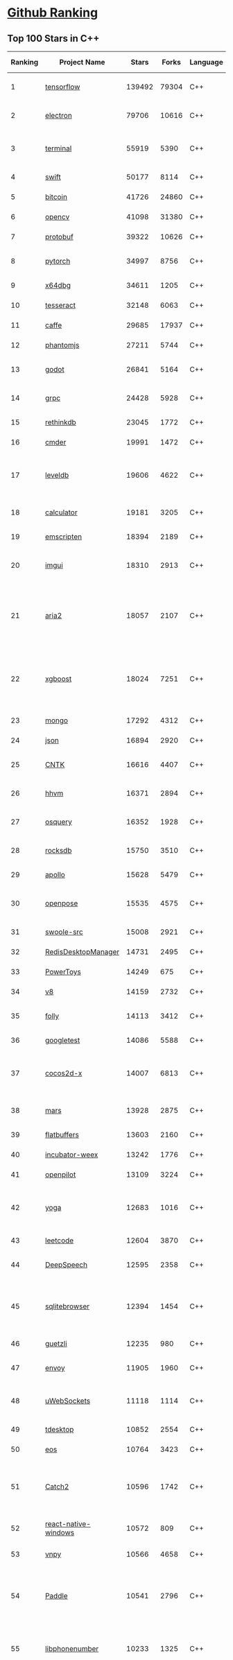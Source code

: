 [Github Ranking](../README.md)
==========

## Top 100 Stars in C\+\+

| Ranking | Project Name | Stars | Forks | Language | Open Issues | Description | Last Commit |
| ------- | ------------ | ----- | ----- | -------- | ----------- | ----------- | ----------- |
| 1 | [tensorflow](https://github.com/tensorflow/tensorflow) | 139492 | 79304 | C++ | 3251 | An Open Source Machine Learning Framework for Everyone | 2019-12-30T10:24:34Z |
| 2 | [electron](https://github.com/electron/electron) | 79706 | 10616 | C++ | 1286 | :electron: Build cross-platform desktop apps with JavaScript, HTML, and CSS | 2019-12-29T15:31:40Z |
| 3 | [terminal](https://github.com/microsoft/terminal) | 55919 | 5390 | C++ | 878 | The new Windows Terminal, and the original Windows console host - all in the same place! | 2019-12-30T09:15:43Z |
| 4 | [swift](https://github.com/apple/swift) | 50177 | 8114 | C++ | 469 | The Swift Programming Language | 2019-12-30T07:02:27Z |
| 5 | [bitcoin](https://github.com/bitcoin/bitcoin) | 41726 | 24860 | C++ | 1119 | Bitcoin Core integration/staging tree | 2019-12-30T10:41:04Z |
| 6 | [opencv](https://github.com/opencv/opencv) | 41098 | 31380 | C++ | 1772 | Open Source Computer Vision Library | 2019-12-30T10:48:53Z |
| 7 | [protobuf](https://github.com/protocolbuffers/protobuf) | 39322 | 10626 | C++ | 841 | Protocol Buffers - Google's data interchange format | 2019-12-30T02:25:45Z |
| 8 | [pytorch](https://github.com/pytorch/pytorch) | 34997 | 8756 | C++ | 4755 | Tensors and Dynamic neural networks in Python with strong GPU acceleration | 2019-12-30T10:47:11Z |
| 9 | [x64dbg](https://github.com/x64dbg/x64dbg) | 34611 | 1205 | C++ | 372 | An open-source x64/x32 debugger for windows. | 2019-12-08T09:24:22Z |
| 10 | [tesseract](https://github.com/tesseract-ocr/tesseract) | 32148 | 6063 | C++ | 261 | Tesseract Open Source OCR Engine (main repository) | 2019-12-28T08:36:23Z |
| 11 | [caffe](https://github.com/BVLC/caffe) | 29685 | 17937 | C++ | 1088 | Caffe: a fast open framework for deep learning. | 2019-12-12T09:30:11Z |
| 12 | [phantomjs](https://github.com/ariya/phantomjs) | 27211 | 5744 | C++ | 366 | Scriptable Headless Browser | 2019-12-29T07:08:40Z |
| 13 | [godot](https://github.com/godotengine/godot) | 26841 | 5164 | C++ | 5998 | Godot Engine – Multi-platform 2D and 3D game engine | 2019-12-30T10:58:11Z |
| 14 | [grpc](https://github.com/grpc/grpc) | 24428 | 5928 | C++ | 984 | The C based gRPC (C++, Python, Ruby, Objective-C, PHP, C#) | 2019-12-30T04:11:23Z |
| 15 | [rethinkdb](https://github.com/rethinkdb/rethinkdb) | 23045 | 1772 | C++ | 1433 | The open-source database for the realtime web. | 2019-12-28T11:10:29Z |
| 16 | [cmder](https://github.com/cmderdev/cmder) | 19991 | 1472 | C++ | 9 | Lovely console emulator package for Windows | 2019-12-05T18:23:38Z |
| 17 | [leveldb](https://github.com/google/leveldb) | 19606 | 4622 | C++ | 133 | LevelDB is a fast key-value storage library written at Google that provides an ordered mapping from string keys to string values. | 2019-12-29T16:26:45Z |
| 18 | [calculator](https://github.com/microsoft/calculator) | 19181 | 3205 | C++ | 146 | Windows Calculator: A simple yet powerful calculator that ships with Windows | 2019-12-26T18:22:07Z |
| 19 | [emscripten](https://github.com/emscripten-core/emscripten) | 18394 | 2189 | C++ | 767 | Emscripten: An LLVM-to-Web Compiler | 2019-12-30T10:09:06Z |
| 20 | [imgui](https://github.com/ocornut/imgui) | 18310 | 2913 | C++ | 467 | Dear ImGui: Bloat-free Immediate Mode Graphical User interface for C++ with minimal dependencies | 2019-12-29T22:29:37Z |
| 21 | [aria2](https://github.com/aria2/aria2) | 18057 | 2107 | C++ | 661 | aria2 is a lightweight multi-protocol & multi-source, cross platform download utility operated in command-line. It supports HTTP/HTTPS, FTP, SFTP, BitTorrent and Metalink. | 2019-12-27T10:46:39Z |
| 22 | [xgboost](https://github.com/dmlc/xgboost) | 18024 | 7251 | C++ | 202 | Scalable, Portable and Distributed Gradient Boosting (GBDT, GBRT or GBM) Library,  for Python, R, Java, Scala, C++ and more. Runs on single machine, Hadoop, Spark, Flink and DataFlow | 2019-12-30T10:08:39Z |
| 23 | [mongo](https://github.com/mongodb/mongo) | 17292 | 4312 | C++ | 42 | The MongoDB Database | 2019-12-27T21:26:41Z |
| 24 | [json](https://github.com/nlohmann/json) | 16894 | 2920 | C++ | 35 | JSON for Modern C++ | 2019-12-29T12:47:06Z |
| 25 | [CNTK](https://github.com/microsoft/CNTK) | 16616 | 4407 | C++ | 800 | Microsoft Cognitive Toolkit (CNTK), an open source deep-learning toolkit | 2019-12-21T06:04:37Z |
| 26 | [hhvm](https://github.com/facebook/hhvm) | 16371 | 2894 | C++ | 873 | A virtual machine for executing programs written in Hack. | 2019-12-30T02:27:53Z |
| 27 | [osquery](https://github.com/osquery/osquery) | 16352 | 1928 | C++ | 630 | SQL powered operating system instrumentation, monitoring, and analytics. | 2019-12-24T15:42:41Z |
| 28 | [rocksdb](https://github.com/facebook/rocksdb) | 15750 | 3510 | C++ | 413 | A library that provides an embeddable, persistent key-value store for fast storage. | 2019-12-28T17:50:31Z |
| 29 | [apollo](https://github.com/ApolloAuto/apollo) | 15628 | 5479 | C++ | 527 | An open autonomous driving platform | 2019-12-27T23:17:46Z |
| 30 | [openpose](https://github.com/CMU-Perceptual-Computing-Lab/openpose) | 15535 | 4575 | C++ | 54 | OpenPose: Real-time multi-person keypoint detection library for body, face, hands, and foot estimation | 2019-12-17T19:32:52Z |
| 31 | [swoole-src](https://github.com/swoole/swoole-src) | 15008 | 2921 | C++ | 48 | 🚀 Coroutine-based concurrency library for PHP | 2019-12-30T10:23:17Z |
| 32 | [RedisDesktopManager](https://github.com/uglide/RedisDesktopManager) | 14731 | 2495 | C++ | 36 | :wrench: Cross-platform GUI management tool for Redis | 2019-12-18T15:40:54Z |
| 33 | [PowerToys](https://github.com/microsoft/PowerToys) | 14249 | 675 | C++ | 493 | Windows system utilities to maximize productivity | 2019-12-27T22:29:26Z |
| 34 | [v8](https://github.com/v8/v8) | 14159 | 2732 | C++ | 1 | The official mirror of the V8 Git repository | 2019-10-10T17:52:03Z |
| 35 | [folly](https://github.com/facebook/folly) | 14113 | 3412 | C++ | 209 | An open-source C++ library developed and used at Facebook. | 2019-12-30T08:07:36Z |
| 36 | [googletest](https://github.com/google/googletest) | 14086 | 5588 | C++ | 141 | Googletest - Google Testing and Mocking Framework | 2019-12-28T21:41:39Z |
| 37 | [cocos2d-x](https://github.com/cocos2d/cocos2d-x) | 14007 | 6813 | C++ | 1388 | Cocos2d-x is a suite of open-source, cross-platform, game-development tools used by millions of developers all over the world. | 2019-12-29T10:51:51Z |
| 38 | [mars](https://github.com/Tencent/mars) | 13928 | 2875 | C++ | 140 | Mars is a cross-platform network component  developed by WeChat. | 2019-12-30T08:34:56Z |
| 39 | [flatbuffers](https://github.com/google/flatbuffers) | 13603 | 2160 | C++ | 247 | FlatBuffers: Memory Efficient Serialization Library | 2019-12-30T00:52:10Z |
| 40 | [incubator-weex](https://github.com/apache/incubator-weex) | 13242 | 1776 | C++ | 110 | Apache Weex (Incubating) | 2019-12-24T10:29:05Z |
| 41 | [openpilot](https://github.com/commaai/openpilot) | 13109 | 3224 | C++ | 84 | open source driving agent | 2019-12-29T06:21:55Z |
| 42 | [yoga](https://github.com/facebook/yoga) | 12683 | 1016 | C++ | 235 | Yoga is a cross-platform layout engine which implements Flexbox. Follow https://twitter.com/yogalayout for updates. | 2019-12-04T09:35:04Z |
| 43 | [leetcode](https://github.com/haoel/leetcode) | 12604 | 3870 | C++ | 53 | LeetCode Problems' Solutions  | 2019-12-26T00:51:56Z |
| 44 | [DeepSpeech](https://github.com/mozilla/DeepSpeech) | 12595 | 2358 | C++ | 105 | A TensorFlow implementation of Baidu's DeepSpeech architecture | 2019-12-30T09:14:27Z |
| 45 | [sqlitebrowser](https://github.com/sqlitebrowser/sqlitebrowser) | 12394 | 1454 | C++ | 391 | Official home of the DB Browser for SQLite (DB4S) project. Previously known as "SQLite Database Browser" and "Database Browser for SQLite". Website at:  | 2019-12-27T12:20:00Z |
| 46 | [guetzli](https://github.com/google/guetzli) | 12235 | 980 | C++ | 119 | Perceptual JPEG encoder | 2019-12-11T14:23:08Z |
| 47 | [envoy](https://github.com/envoyproxy/envoy) | 11905 | 1960 | C++ | 684 | Cloud-native high-performance edge/middle/service proxy | 2019-12-30T07:09:50Z |
| 48 | [uWebSockets](https://github.com/uNetworking/uWebSockets) | 11118 | 1114 | C++ | 14 | Simple, secure & standards compliant web I/O for the most demanding of applications | 2019-12-29T21:56:10Z |
| 49 | [tdesktop](https://github.com/telegramdesktop/tdesktop) | 10852 | 2554 | C++ | 1186 | Telegram Desktop messaging app | 2019-12-30T10:39:32Z |
| 50 | [eos](https://github.com/EOSIO/eos) | 10764 | 3423 | C++ | 297 | An open source smart contract platform  | 2019-12-30T05:43:03Z |
| 51 | [Catch2](https://github.com/catchorg/Catch2) | 10596 | 1742 | C++ | 225 | A modern, C++-native, header-only, test framework for unit-tests, TDD and BDD - using C++11, C++14, C++17 and later (or C++03 on the Catch1.x branch) | 2019-12-29T12:49:27Z |
| 52 | [react-native-windows](https://github.com/microsoft/react-native-windows) | 10572 | 809 | C++ | 354 | A framework for building native Windows apps with React. | 2019-12-27T17:01:24Z |
| 53 | [vnpy](https://github.com/vnpy/vnpy) | 10566 | 4658 | C++ | 19 | 基于Python的开源量化交易平台开发框架 | 2019-12-29T12:07:29Z |
| 54 | [Paddle](https://github.com/PaddlePaddle/Paddle) | 10541 | 2796 | C++ | 1845 | PArallel Distributed Deep LEarning: Machine Learning Framework from Industrial Practice （『飞桨』核心框架，深度学习&机器学习高性能单机、分布式训练和跨平台部署） | 2019-12-30T10:58:34Z |
| 55 | [libphonenumber](https://github.com/google/libphonenumber) | 10233 | 1325 | C++ | 88 | Google's common Java, C++ and JavaScript library for parsing, formatting, and validating international phone numbers. | 2019-12-30T04:53:23Z |
| 56 | [LightGBM](https://github.com/microsoft/LightGBM) | 10229 | 2717 | C++ | 46 | A fast, distributed, high performance gradient boosting (GBT, GBDT, GBRT, GBM or MART) framework based on decision tree algorithms, used for ranking, classification and many other machine learning tasks. | 2019-12-30T06:55:53Z |
| 57 | [notepad-plus-plus](https://github.com/notepad-plus-plus/notepad-plus-plus) | 10175 | 2574 | C++ | 1068 | Notepad++ official repository | 2019-12-30T02:25:07Z |
| 58 | [xbmc](https://github.com/xbmc/xbmc) | 10081 | 5303 | C++ | 637 | Kodi is an award-winning free and open source home theater/media center software and entertainment hub for digital media. With its beautiful interface and powerful skinning engine, it's available for Android, BSD, Linux, macOS, iOS and Windows. | 2019-12-30T10:56:43Z |
| 59 | [Proton](https://github.com/ValveSoftware/Proton) | 9935 | 351 | C++ | 2260 | Compatibility tool for Steam Play based on Wine and additional components | 2019-12-19T19:45:44Z |
| 60 | [foundationdb](https://github.com/apple/foundationdb) | 9664 | 789 | C++ | 427 | FoundationDB - the open source, distributed, transactional key-value store | 2019-12-29T00:04:52Z |
| 61 | [Karabiner-Elements](https://github.com/pqrs-org/Karabiner-Elements) | 9650 | 581 | C++ | 79 | Karabiner-Elements is a powerful utility for keyboard customization on macOS Sierra (10.12) or later. | 2019-12-27T04:20:29Z |
| 62 | [incubator-brpc](https://github.com/apache/incubator-brpc) | 9558 | 2304 | C++ | 222 | Industrial-grade RPC framework used throughout Baidu, with 1,000,000+ instances and thousands kinds of services, called "baidu-rpc" inside Baidu. | 2019-12-30T04:19:06Z |
| 63 | [AirSim](https://github.com/microsoft/AirSim) | 9352 | 2429 | C++ | 524 | Open source simulator for autonomous vehicles built on Unreal Engine / Unity, from Microsoft AI & Research | 2019-12-24T16:13:18Z |
| 64 | [openage](https://github.com/SFTtech/openage) | 9296 | 903 | C++ | 218 | Free (as in freedom) open source clone of the Age of Empires II engine :rocket: | 2019-12-27T11:45:29Z |
| 65 | [turicreate](https://github.com/apple/turicreate) | 9259 | 928 | C++ | 492 | Turi Create simplifies the development of custom machine learning models. | 2019-12-24T17:15:53Z |
| 66 | [CRYENGINE](https://github.com/CRYTEK/CRYENGINE) | 9228 | 1801 | C++ | 95 | CRYENGINE is a powerful real-time game development platform created by Crytek. | 2019-12-23T13:28:42Z |
| 67 | [hardseed](https://github.com/yangyangwithgnu/hardseed) | 9203 | 1975 | C++ | 35 | SEX IS ZERO (0), so, who wanna be the ONE (1), aha? | 2018-08-25T17:29:23Z |
| 68 | [ClickHouse](https://github.com/ClickHouse/ClickHouse) | 9194 | 1674 | C++ | 1225 | ClickHouse is a free analytics DBMS for big data | 2019-12-30T09:50:03Z |
| 69 | [openalpr](https://github.com/openalpr/openalpr) | 9092 | 2078 | C++ | 450 | Automatic License Plate Recognition library | 2019-12-13T14:55:55Z |
| 70 | [yuzu](https://github.com/yuzu-emu/yuzu) | 9087 | 621 | C++ | 199 | Nintendo Switch Emulator | 2019-12-29T22:19:47Z |
| 71 | [wkhtmltopdf](https://github.com/wkhtmltopdf/wkhtmltopdf) | 9056 | 1268 | C++ | 901 | Convert HTML to PDF using Webkit (QtWebKit) | 2019-11-25T04:41:36Z |
| 72 | [Tasmota](https://github.com/arendst/Tasmota) | 9045 | 2112 | C++ | 22 | Alternative firmware for ESP8266 with easy configuration using webUI, OTA updates, automation using timers or rules, expandability and entirely local control over MQTT, HTTP, Serial or KNX | 2019-12-29T20:11:08Z |
| 73 | [MMKV](https://github.com/Tencent/MMKV) | 9027 | 966 | C++ | 1 | An efficient, small mobile key-value storage framework developed by WeChat. Works on iOS, Android, macOS and Windows. | 2019-12-30T08:46:57Z |
| 74 | [arangodb](https://github.com/arangodb/arangodb) | 9006 | 603 | C++ | 625 | 🥑 ArangoDB is a native multi-model database with flexible data models for documents, graphs, and key-values. Build high performance applications using a convenient SQL-like query language or JavaScript extensions. | 2019-12-30T08:17:11Z |
| 75 | [mosh](https://github.com/mobile-shell/mosh) | 8837 | 557 | C++ | 233 | Mobile Shell | 2019-10-17T14:29:31Z |
| 76 | [Magisk](https://github.com/topjohnwu/Magisk) | 8833 | 1405 | C++ | 31 | A Magic Mask to Alter Android System Systemless-ly | 2019-12-30T05:21:47Z |
| 77 | [interview](https://github.com/huihut/interview) | 8792 | 2822 | C++ | 1 | 📚 C/C++ 技术面试基础知识总结，包括语言、程序库、数据结构、算法、系统、网络、链接装载库等知识及面试经验、招聘、内推等信息。 | 2019-12-02T08:02:40Z |
| 78 | [napajs](https://github.com/microsoft/napajs) | 8766 | 324 | C++ | 63 | Napa.js: a multi-threaded JavaScript runtime | 2018-10-30T21:08:57Z |
| 79 | [rapidjson](https://github.com/Tencent/rapidjson) | 8723 | 2380 | C++ | 375 | A fast JSON parser/generator for C++ with both SAX/DOM style API | 2019-12-20T09:03:22Z |
| 80 | [watchman](https://github.com/facebook/watchman) | 8559 | 674 | C++ | 79 | Watches files and records, or triggers actions, when they change.  | 2019-12-30T04:22:27Z |
| 81 | [faiss](https://github.com/facebookresearch/faiss) | 8552 | 1564 | C++ | 68 | A library for efficient similarity search and clustering of dense vectors. | 2019-12-24T08:46:22Z |
| 82 | [dlib](https://github.com/davisking/dlib) | 8409 | 2515 | C++ | 49 | A toolkit for making real world machine learning and data analysis applications in C++ | 2019-12-28T13:31:38Z |
| 83 | [filament](https://github.com/google/filament) | 8320 | 591 | C++ | 73 | Filament is a real-time physically based rendering engine for Android, iOS, Windows, Linux, macOS and WASM/WebGL | 2019-12-29T11:17:42Z |
| 84 | [simdjson](https://github.com/lemire/simdjson) | 8160 | 461 | C++ | 68 | Parsing gigabytes of JSON per second  | 2019-12-30T05:14:28Z |
| 85 | [qBittorrent](https://github.com/qbittorrent/qBittorrent) | 8010 | 1430 | C++ | 2845 | qBittorrent BitTorrent client | 2019-12-30T02:13:37Z |
| 86 | [Tars](https://github.com/TarsCloud/Tars) | 8003 | 1923 | C++ | 46 | Tars is a high-performance RPC framework based on name service and Tars protocol, also integrated administration platform, and implemented hosting-service via flexible schedule. | 2019-12-29T10:00:49Z |
| 87 | [tinyrenderer](https://github.com/ssloy/tinyrenderer) | 7953 | 675 | C++ | 8 | A brief computer graphics / rendering course | 2019-02-20T13:41:57Z |
| 88 | [ncnn](https://github.com/Tencent/ncnn) | 7949 | 2088 | C++ | 172 | ncnn is a high-performance neural network inference framework optimized for the mobile platform | 2019-12-30T09:30:34Z |
| 89 | [libfacedetection](https://github.com/ShiqiYu/libfacedetection) | 7906 | 2251 | C++ | 65 | An open source library for face detection in images. The face detection speed can reach 1500FPS.  | 2019-12-06T03:13:18Z |
| 90 | [robomongo](https://github.com/Studio3T/robomongo) | 7774 | 672 | C++ | 660 | Native cross-platform MongoDB management tool | 2019-09-09T15:41:28Z |
| 91 | [devilution](https://github.com/diasurgical/devilution) | 7706 | 922 | C++ | 85 | Diablo devolved - magic behind the 1996 computer game | 2019-12-29T10:08:34Z |
| 92 | [aseprite](https://github.com/aseprite/aseprite) | 7618 | 781 | C++ | 764 | Animated sprite editor & pixel art tool (Windows, macOS, Linux) | 2019-12-27T17:11:13Z |
| 93 | [OpenRCT2](https://github.com/OpenRCT2/OpenRCT2) | 7602 | 862 | C++ | 1423 | An open source re-implementation of RollerCoaster Tycoon 2 🎢 | 2019-12-30T09:57:53Z |
| 94 | [solidity](https://github.com/ethereum/solidity) | 7543 | 2095 | C++ | 707 | Solidity, the Contract-Oriented Programming Language | 2019-12-29T15:08:32Z |
| 95 | [spdlog](https://github.com/gabime/spdlog) | 7500 | 1641 | C++ | 21 | Fast C++ logging library. | 2019-12-23T15:44:33Z |
| 96 | [shadowsocks-qt5](https://github.com/shadowsocks/shadowsocks-qt5) | 7459 | 2285 | C++ | 75 | A cross-platform shadowsocks GUI client | 2019-11-02T19:58:36Z |
| 97 | [zeal](https://github.com/zealdocs/zeal) | 7450 | 579 | C++ | 139 | Offline documentation browser inspired by Dash | 2019-12-29T03:32:08Z |
| 98 | [openFrameworks](https://github.com/openframeworks/openFrameworks) | 7435 | 2366 | C++ | 900 | openFrameworks is a community-developed cross platform toolkit for creative coding in C++. | 2019-12-26T17:33:47Z |
| 99 | [Gource](https://github.com/acaudwell/Gource) | 7428 | 597 | C++ | 76 | software version control visualization | 2019-11-27T21:12:12Z |
| 100 | [fmt](https://github.com/fmtlib/fmt) | 7423 | 911 | C++ | 15 | A modern formatting library | 2019-12-29T17:25:35Z |

